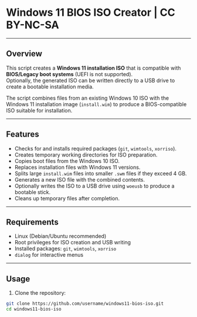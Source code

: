 # Windows 11 BIOS ISO Creator | CC BY-NC-SA  

---

## Overview

This script creates a **Windows 11 installation ISO** that is compatible with **BIOS/Legacy boot systems** (UEFI is not supported).  
Optionally, the generated ISO can be written directly to a USB drive to create a bootable installation media.  

The script combines files from an existing Windows 10 ISO with the Windows 11 installation image (`install.wim`) to produce a BIOS-compatible ISO suitable for installation.  

---

## Features

- Checks for and installs required packages (`git`, `wimtools`, `xorriso`).  
- Creates temporary working directories for ISO preparation.  
- Copies boot files from the Windows 10 ISO.  
- Replaces installation files with Windows 11 versions.  
- Splits large `install.wim` files into smaller `.swm` files if they exceed 4 GB.  
- Generates a new ISO file with the combined contents.  
- Optionally writes the ISO to a USB drive using `woeusb` to produce a bootable stick.  
- Cleans up temporary files after completion.  

---

## Requirements

- Linux (Debian/Ubuntu recommended)  
- Root privileges for ISO creation and USB writing  
- Installed packages: `git`, `wimtools`, `xorriso`  
- `dialog` for interactive menus  

---

## Usage

1. Clone the repository:

```bash
git clone https://github.com/username/windows11-bios-iso.git
cd windows11-bios-iso
